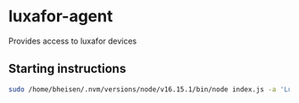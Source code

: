 # luxafor-agent
Provides access to luxafor devices


## Starting instructions

```bash
sudo /home/bheisen/.nvm/versions/node/v16.15.1/bin/node index.js -a 'Luxafor Agent' -d demo-burkhard -t Kt1QKBwASNwMnlGQtq_3B -b mqtts://heisenware.rocks --bestEffort
```
